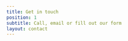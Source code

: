 ```yaml
---
title: Get in touch
position: 1
subtitle: Call, email or fill out our form
layout: contact
---
```



